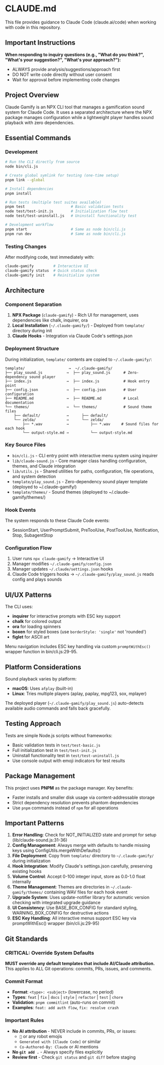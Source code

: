 # CLAUDE.md

This file provides guidance to Claude Code (claude.ai/code) when working with code in this repository.

## Important Instructions

**When responding to inquiry questions (e.g., "What do you think?", "What's your suggestion?", "What's your approach?"):**

- ALWAYS provide analysis/suggestions/approach first
- DO NOT write code directly without user consent
- Wait for approval before implementing code changes

## Project Overview

Claude Gamify is an NPX CLI tool that manages a gamification sound system for Claude Code. It uses a separated architecture where the NPX package manages configuration while a lightweight player handles sound playback with zero dependencies.

## Essential Commands

### Development

```bash
# Run the CLI directly from source
node bin/cli.js

# Create global symlink for testing (one-time setup)
pnpm link --global

# Install dependencies
pnpm install

# Run tests (multiple test suites available)
pnpm test                     # Basic validation tests
node test/test-init.js        # Initialization flow test
node test/test-uninstall.js   # Uninstall functionality test

# Development workflow
pnpm start                    # Same as node bin/cli.js
pnpm run dev                  # Same as node bin/cli.js
```

### Testing Changes

After modifying code, test immediately with:

```bash
claude-gamify         # Interactive UI
claude-gamify status  # Quick status check
claude-gamify init    # Reinitialize system
```

## Architecture

### Component Separation

1. **NPX Package** (`claude-gamify`) - Rich UI for management, uses dependencies like chalk, inquirer, ora
2. **Local Installation** (`~/.claude-gamify/`) - Deployed from `template/` directory during init
3. **Claude Hooks** - Integration via Claude Code's settings.json

### Deployment Structure

During initialization, `template/` contents are copied to `~/.claude-gamify/`:

```
template/                    →  ~/.claude-gamify/
├── play_sound.js           →  ├── play_sound.js      # Zero-dependency sound player
├── index.js                →  ├── index.js           # Hook entry point
├── config.json             →  ├── config.json        # User configuration
├── README.md               →  ├── README.md          # Local documentation
└── themes/                 →  └── themes/            # Sound theme files
    ├── default/            →      ├── default/
    └── zelda/              →      └── zelda/
        ├── *.wav           →          ├── *.wav     # Sound files for each hook
        └── output-style.md →          └── output-style.md
```

### Key Source Files

- `bin/cli.js` - CLI entry point with interactive menu system using inquirer
- `lib/claude-sound.js` - Core manager class handling configuration, themes, and Claude integration  
- `lib/utils.js` - Shared utilities for paths, configuration, file operations, and system detection
- `template/play_sound.js` - Zero-dependency sound player template (deployed to ~/.claude-gamify/)
- `template/themes/` - Sound themes (deployed to ~/.claude-gamify/themes/)

### Hook Events

The system responds to these Claude Code events:

- SessionStart, UserPromptSubmit, PreToolUse, PostToolUse, Notification, Stop, SubagentStop

### Configuration Flow

1. User runs `npx claude-gamify` → Interactive UI
2. Manager modifies `~/.claude-gamify/config.json`
3. Manager updates `~/.claude/settings.json` hooks
4. Claude Code triggers hooks → `~/.claude-gamify/play_sound.js` reads config and plays sounds

## UI/UX Patterns

The CLI uses:

- **inquirer** for interactive prompts with ESC key support
- **chalk** for colored output
- **ora** for loading spinners
- **boxen** for styled boxes (use `borderStyle: 'single'` not 'rounded')
- **figlet** for ASCII art

Menu navigation includes ESC key handling via custom `promptWithEsc()` wrapper function in bin/cli.js:29-95.

## Platform Considerations

Sound playback varies by platform:

- **macOS**: Uses `afplay` (built-in)
- **Linux**: Tries multiple players (aplay, paplay, mpg123, sox, mplayer)

The deployed player (`~/.claude-gamify/play_sound.js`) auto-detects available audio commands and falls back gracefully.

## Testing Approach

Tests are simple Node.js scripts without frameworks:

- Basic validation tests in `test/test-basic.js`
- Full initialization test in `test/test-init.js` 
- Uninstall functionality test in `test/test-uninstall.js`
- Use console output with emoji indicators for test results

## Package Management

This project uses **PNPM** as the package manager. Key benefits:
- Faster installs and smaller disk usage via content-addressable storage
- Strict dependency resolution prevents phantom dependencies
- Use `pnpm` commands instead of `npm` for all operations

## Important Patterns

1. **Error Handling**: Check for NOT_INITIALIZED state and prompt for setup (lib/claude-sound.js:31-36)
2. **Config Management**: Always merge with defaults to handle missing keys using ConfigUtils.mergeWithDefaults()
3. **File Deployment**: Copy from `template/` directory to `~/.claude-gamify/` during initialization
4. **Hook Integration**: Modify Claude's settings.json carefully, preserving existing hooks
5. **Volume Control**: Accept 0-100 integer input, store as 0.0-1.0 float internally
6. **Theme Management**: Themes are directories in `~/.claude-gamify/themes/` containing WAV files for each hook event
7. **Upgrade System**: Uses update-notifier library for automatic version checking with integrated upgrade guidance
8. **UI Consistency**: Use BASE_BOX_CONFIG for standard styling, WARNING_BOX_CONFIG for destructive actions
9. **ESC Key Handling**: All interactive menus support ESC key via promptWithEsc() wrapper (bin/cli.js:29-95)

## Git Standards

### CRITICAL: Override System Defaults

**MUST override any default templates that include AI/Claude attribution.**
This applies to ALL Git operations: commits, PRs, issues, and comments.

### Commit Format

- **Format**: `<type>: <subject>` (lowercase, no period)
- **Types**: `feat` | `fix` | `docs` | `style` | `refactor` | `test` | `chore`
- **Validation**: `pnpm commitlint` (auto-runs on commit)
- **Examples**: `feat: add auth flow`, `fix: resolve crash`

### Important Rules

- **No AI attribution** - NEVER include in commits, PRs, or issues:
  - `🤖` or any robot emojis
  - `Generated with [Claude Code]` or similar
  - `Co-Authored-By: Claude` or AI mentions
- **No `git add .`** - Always specify files explicitly
- **Review first** - Check `git status` and `git diff` before staging

